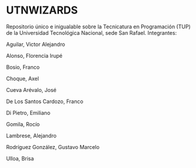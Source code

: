 # UTNWIZARDS
Repositorio único e inigualable sobre la Tecnicatura en Programación (TUP) de la Universidad Tecnológica Nacional, sede San Rafael. 
Integrantes:

Aguilar, Victor Alejandro

Alonso, Florencia Irupé

Bosio, Franco

Choque, Axel

Cueva Arévalo, José

De Los Santos Cardozo, Franco

Di Pietro, Emiliano

Gomila, Rocío

Lambrese, Alejandro

Rodríguez González, Gustavo Marcelo

Ulloa, Brisa


